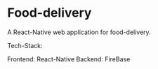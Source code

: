 # Food-delivery
A React-Native web application for food-delivery.

Tech-Stack:

Frontend: React-Native
Backend: FireBase
